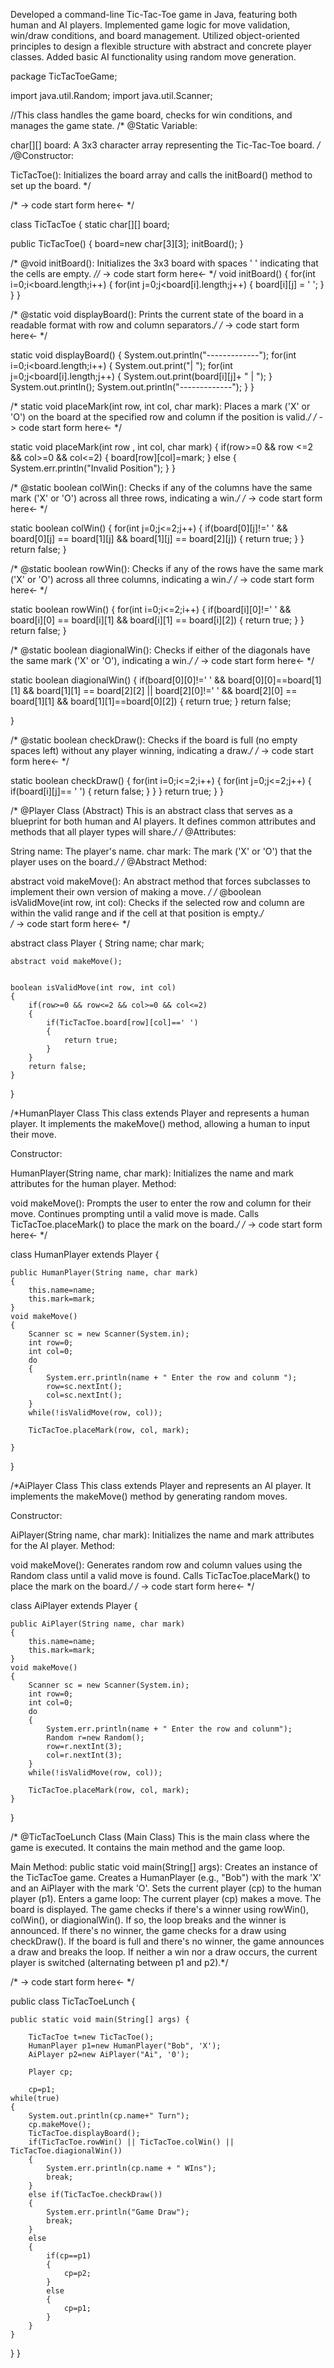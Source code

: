 Developed a command-line Tic-Tac-Toe game in Java, featuring both human and AI players. Implemented game logic for move validation, win/draw conditions, and board management. Utilized object-oriented principles to design a flexible structure with abstract and concrete player classes. Added basic AI functionality using random move generation.


package TicTacToeGame;

import java.util.Random;
import java.util.Scanner;


//This class handles the game board, checks for win conditions, and manages the game state.
/* @Static Variable:

char[][] board: A 3x3 character array representing the Tic-Tac-Toe board.  */
/*@Constructor:

TicTacToe(): Initializes the board array and calls the initBoard() method to set up the board. */

/* -> code start form here<- */

class TicTacToe
{
	static char[][] board;

public TicTacToe()
{
	 board=new char[3][3];
	initBoard();
}





/* @void initBoard():
Initializes the 3x3 board with spaces ' ' indicating that the cells are empty.
*//* -> code start form here<- */
void initBoard()
{
	for(int i=0;i<board.length;i++)
	{
		for(int j=0;j<board[i].length;j++)
		{
			board[i][j] = ' '; 
		}
	}
}





/* @static void displayBoard():
Prints the current state of the board in a readable format with row and column separators.*/
/* -> code start form here<- */

static void displayBoard()
{
	System.out.println("-------------");
	for(int i=0;i<board.length;i++)
	{
		System.out.print("| ");
		for(int j=0;j<board[i].length;j++)
		{
			System.out.print(board[i][j]+ " | ");
		}
		System.out.println();
		System.out.println("-------------");
	}
}



/* static void placeMark(int row, int col, char mark):
Places a mark ('X' or 'O') on the board at the specified row and column if the position is valid.*/
/* -> code start form here<- */


static void placeMark(int row , int col, char mark)
{
	if(row>=0 && row <=2 && col>=0 && col<=2)
	{
		board[row][col]=mark;
	}
	else
	{
		System.err.println("Invalid Position");
	}
}





/* @static boolean colWin():
Checks if any of the columns have the same mark ('X' or 'O') across all three rows, indicating a win.*/
/* -> code start form here<- */


static boolean colWin()
{
	for(int j=0;j<=2;j++)
	{
		if(board[0][j]!=' ' && board[0][j] == board[1][j] && board[1][j] == board[2][j])
		{
			return true;
		}
	}
	return false;
}



/* @static boolean rowWin():
Checks if any of the rows have the same mark ('X' or 'O') across all three columns, indicating a win.*/
/* -> code start form here<- */

static boolean rowWin()
{
	for(int i=0;i<=2;i++)
	{
		if(board[i][0]!=' ' && board[i][0] == board[i][1] && board[i][1] == board[i][2])
		{
			return true;
		}
	}
	return false;
}




/* @static boolean diagionalWin():
Checks if either of the diagonals have the same mark ('X' or 'O'), indicating a win.*/
/* -> code start form here<- */


static boolean diagionalWin()
{
	if(board[0][0]!=' ' && board[0][0]==board[1][1] && board[1][1] == board[2][2]
			|| board[2][0]!=' ' && board[2][0] == board[1][1] && board[1][1]==board[0][2])
	{
		return true;
	}
	return false;
	
}



/* @static boolean checkDraw():
Checks if the board is full (no empty spaces left) without any player winning, indicating a draw.*/
/* -> code start form here<- */


static boolean checkDraw()
{
	for(int i=0;i<=2;i++)
	{
		for(int j=0;j<=2;j++)
		{
			if(board[i][j]== ' ')
			{
				return false;
			}
		}
	}
	return true;
}
}



/* @Player Class (Abstract)
This is an abstract class that serves as a blueprint for both human and AI players. It defines common attributes and methods that all player types will share.*/
/* @Attributes:

String name: The player's name.
char mark: The mark ('X' or 'O') that the player uses on the board.*/
/* @Abstract Method:

abstract void makeMove():
An abstract method that forces subclasses to implement their own version of making a move.
 */
/* @boolean isValidMove(int row, int col):
Checks if the selected row and column are within the valid range and if the cell at that position is empty.*/	
/* -> code start form here<- */

abstract class Player
{
	String name;
	char mark;
	
	abstract void makeMove();
	
	
	boolean isValidMove(int row, int col)
	{
		if(row>=0 && row<=2 && col>=0 && col<=2)
		{
			if(TicTacToe.board[row][col]==' ')
			{
				return true;
			}
		}
		return false;
	}
}





/*HumanPlayer Class
This class extends Player and represents a human player. It implements the makeMove() method, allowing a human to input their move.

Constructor:

HumanPlayer(String name, char mark):
Initializes the name and mark attributes for the human player.
Method:

void makeMove():
Prompts the user to enter the row and column for their move.
Continues prompting until a valid move is made.
Calls TicTacToe.placeMark() to place the mark on the board.*/
/* -> code start form here<- */

class HumanPlayer extends Player
{
	
	public HumanPlayer(String name, char mark)
	{
		this.name=name;
		this.mark=mark;
	}
	void makeMove()
	{
		Scanner sc = new Scanner(System.in);
		int row=0;
		int col=0;
		do 
		{
			System.err.println(name + " Enter the row and colunm ");
			row=sc.nextInt();
			col=sc.nextInt();
		}
		while(!isValidMove(row, col));
		
		TicTacToe.placeMark(row, col, mark);
		
	}
}







/*AiPlayer Class
This class extends Player and represents an AI player. It implements the makeMove() method by generating random moves.

Constructor:

AiPlayer(String name, char mark):
Initializes the name and mark attributes for the AI player.
Method:

void makeMove():
Generates random row and column values using the Random class until a valid move is found.
Calls TicTacToe.placeMark() to place the mark on the board.*/
/* -> code start form here<- */

class AiPlayer extends Player
{
	
	public AiPlayer(String name, char mark)
	{
		this.name=name;
		this.mark=mark;
	}
	void makeMove()
	{
		Scanner sc = new Scanner(System.in);
		int row=0;
		int col=0;
		do 
		{
			System.err.println(name + " Enter the row and colunm");
			Random r=new Random();
			row=r.nextInt(3);
			col=r.nextInt(3);
		}
		while(!isValidMove(row, col));
		
		TicTacToe.placeMark(row, col, mark);
	}
}






/* @TicTacToeLunch Class (Main Class)
This is the main class where the game is executed. It contains the main method and the game loop.

Main Method:
public static void main(String[] args):
Creates an instance of the TicTacToe game.
Creates a HumanPlayer (e.g., "Bob") with the mark 'X' and an AiPlayer with the mark 'O'.
Sets the current player (cp) to the human player (p1).
Enters a game loop:
The current player (cp) makes a move.
The board is displayed.
The game checks if there's a winner using rowWin(), colWin(), or diagionalWin(). If so, the loop breaks and the winner is announced.
If there's no winner, the game checks for a draw using checkDraw(). If the board is full and there's no winner, the game announces a draw and breaks the loop.
If neither a win nor a draw occurs, the current player is switched (alternating between p1 and p2).*/

/* -> code start form here<- */


public class TicTacToeLunch {

	public static void main(String[] args) {

		TicTacToe t=new TicTacToe();
		HumanPlayer p1=new HumanPlayer("Bob", 'X');
		AiPlayer p2=new AiPlayer("Ai", '0');
		
		Player cp;
		
		cp=p1;
	while(true)
	{
		System.out.println(cp.name+" Turn");
		cp.makeMove();
		TicTacToe.displayBoard();
		if(TicTacToe.rowWin() || TicTacToe.colWin() || TicTacToe.diagionalWin())
		{
			System.err.println(cp.name + " WIns");
			break;
		}
		else if(TicTacToe.checkDraw())
		{
			System.err.println("Game Draw");
			break;
		}
		else
		{
			if(cp==p1)
			{
				cp=p2;
			}
			else
			{
				cp=p1;
			}
		}
	}	
	
}
}
